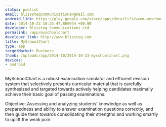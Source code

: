 ```yaml
--- 
status: publish
email: blisssteqcommunications@gmail.com
android_link: https://play.google.com/store/apps/details?id=com.myschoolchartapp.www
date: 2014-10-23 10:35:47.869044 +00:00
developer: Blissteq Communications Ltd
permalink: /app/myschoolchart
developer_link: http://www.blissteq.com
title: MySchoolChart
type: app
targetMarket: Business
thumb: /uploads/app/2014-10/2014-10-23-myschoolchart.png
devices: 
- android
---
```


MySchoolChart is a robust examination simulator and efficient revision system that selectively presents curricular material that is carefully synthesized and targeted towards actively helping candidates maximally achieve their basic goal of passing examinations.

Objective:  Assessing and analyzing students’ knowledge as well as preparedness and ability to answer examination questions correctly, and then guide them towards consolidating their strengths and working smartly to uplift the weak poin
